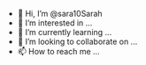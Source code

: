 - 👋 Hi, I’m @sara10Sarah
- 👀 I’m interested in ...
- 🌱 I’m currently learning ...
- 💞️ I’m looking to collaborate on ...
- 📫 How to reach me ...

<!---
sara10Sarah/sara10Sarah is a ✨ special ✨ repository because its `README.md` (this file) appears on your GitHub profile.
You can click the Preview link to take a look at your changes.
--->
